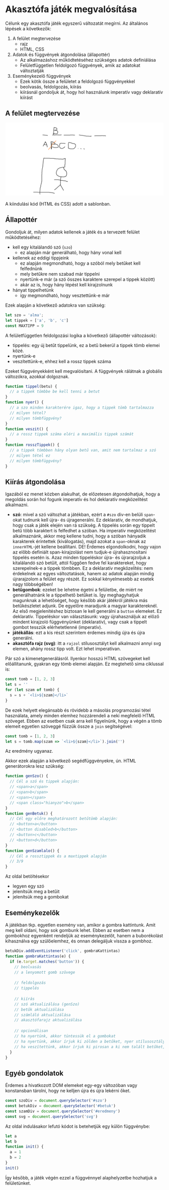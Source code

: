# Akasztófa játék megvalósítása

Célunk egy akasztófa játék egyszerű változatát megírni. Az általános lépések a következők:

1. A felület megtervezése
    - rajz
    - HTML, CSS
2. Adatok és függvények átgondolása (állapottér)
    - Az alkalmazáshoz működtetéséhez szükséges adatok definiálása
    - Felületfüggetlen feldolgozó függvények, amik az adatokat változtatják
3. Eseménykezelő függvények
    - Ezek kötik össze a felületet a feldolgozó függvényekkel
    - beolvasás, feldolgozás, kiírás
    - kiírásnál gondoljuk át, hogy hol használunk imperatív vagy deklaratív kiírást

## A felület megtervezése

![](pages/subjects/webfejl2-lev/leirasok/akasztofa.png)

A kiindulási kód (HTML és CSS) adott a sablonban.

## Állapottér

Gondoljuk át, milyen adatok kellenek a játék és a tervezett felület működtetéséhez:
- kell egy kitalálandó szó (`szo`)
  - ez alapján már generálható, hogy hány vonal kell
- kellenek az eddigi tippjeink
  - ez alapján megmondható, hogy a szóból mely betűket kell felfednünk
  - mely betűkre nem szabad már tippelni
  - nyertünk-e már (a szó összes karaktere szerepel a tippek között)
  - akár az is, hogy hány lépést kell kirajzolnunk
- hányat tippelhetünk
  - így megmondható, hogy vesztettünk-e már

Ezek alapján a következő adatokra van szükség:

```js
let szo = 'alma';
let tippek = ['a', 'b', 'c']
const MAXTIPP = 9
```

A felületfüggetlen feldolgozási logika a következő (állapottér változások):
- tippelés: egy új betűt tippelünk, ez a betű bekerül a tippek tömb elemei közé.
- nyertünk-e
- veszítettünk-e, ehhez kell a rossz tippek száma

Ezeket függvényekként kell megvalósítani. A függvények rálátnak a globális változókra, azokkal dolgoznak.

```js
function tippel(betu) {
  // a tippek tömbbe be kell tenni a betut
}
function nyer() {
  // a szo minden karakterére igaz, hogy a tippek tömb tartalmazza
  // milyen tétel?
  // milyen tömbfüggvény?
}
function veszit() {
  // a rossz tippek száma eléri a maximális tippek számát
}
function rosszTippek() {
  // a tippek tömbben hány olyan betű van, amit nem tartalmaz a szó
  // milyen tétel ez
  // milyen tömbfüggvény?
}
```

## Kiírás átgondolása

Igazából ez menet közben alakulhat, de előzetesen átgondolhatjuk, hogy a megoldás során hol fogunk imperatív és hol deklaratív megközelítést alkalmazni.

- **szó**: mivel a szó változhat a játékban, ezért a `#szo` div-en belüli `span`-okat tudnunk kell újra- és újragenerálni. Ez deklaratív, de mondhatjuk, hogy csak a játék elején van rá szükség. A tippelés során egy tippelt betű több karaktert is felfedhet a szóban. Ha imperatív megközelítést alkalmaznánk, akkor meg kellene tudni, hogy a szóban hányadik karakterek érintettek (kiválogatás), majd azokat a `span`-oknak az `innerHTML`-jét kellene beállítani. DE! Érdemes elgondolkodni, hogy vajon az előbb definiált span-kirajzolást nem tudjuk-e újrahasznosítani tippelés esetén is. Azaz minden tippeléskor újra- és újrarajzoljuk a kitalálandó szó betűit, attól függően fedve fel karaktereket, hogy szerepelnek-e a tippek tömbben. Ez a deklaratív megközelítés: nem érdekelnek az egyes változtatások, hanem az adatok alapján mindig újrarajzolom a felület egy részét. Ez sokkal kényelmesebb az esetek nagy többségében!
- **betűgombok**: ezeket be lehetne égetni a felületbe, de miért ne generálhatnánk le a tippelhető betűket is. Így meghagyhatjuk magunknak a lehetőséget, hogy később akár játékról játékra más betűkészletet adjunk. De egyelőre maradjunk a magyar karaktereknél. Az első megjelenítéshez biztosan le kell generálni a `button` elemeket. Ez deklaratív. Tippeléskor van választásunk: vagy újrahasználjuk az előző mindent kirajzoló függvényünket (deklaratív), vagy csak a tippelt gombot tesszük elérhetetlenné (imperatív).
- **játékállás**: ezt a kis részt szerintem érdemes mindig újra és újra generálni.
- **akasztófa rajz (svg)**: itt a `rajzol` stílusosztályt kell alkalmazni annyi svg elemen, ahány rossz tipp volt. Ezt lehet imperatívan.

Pár szó a kimenetgenerálásról. Ilyenkor hosszú HTML szövegeket kell előállítanunk, gyakran egy tömb elemei alapján. Ez megtehető sima ciklussal is:

```js
const tomb = [1, 2, 3]
let s = ''
for (let szam of tomb) {
  s = s + `<li>${szam}</li>`
}
```

De ezek helyett elegánsabb és rövidebb a másolás programozási tétel használata, amely minden elemhez hozzárendeli a neki megfelelő HTML szöveget. Ebben az esetben csak arra kell figyelnünk, hogy a végén a tömb elemeit egyetlen szöveggé fűzzük össze a `join` segítségével:

```js
const tomb = [1, 2, 3]
let s = tomb.map(szam => `<li>${szam}</li>`).join('')
```

Az eredmény ugyanaz.

Akkor ezek alapján a következő segédfüggvényekre, ún. HTML generátorokra lesz szükség:

```js
function genSzo() {
  // Cél a szó és tippek alapján:
  // <span>a</span>
  // <span>b</span>
  // <span></span>
  // <span class="hianyzo">b</span>
}
function genBetuk() {
  // Cél egy előre meghatározott betűtömb alapján:
  // <button>a</button>
  // <button disabled>b</button>
  // <button>c</button>
  // <button>d</button>
}
function genSzamlalo() {
  // Cél a rossztippek és a maxtippek alapján
  // 3/9
}
```

Az oldal betöltésekor
- legyen egy szó
- jelenítsük meg a betűit
- jelenítsük meg a gombokat

## Eseménykezelők

A játékban tkp. egyetlen esemény van, amikor a gombra kattintunk. Amit meg kell oldani, hogy sok gombunk lehet. Ebben az esetben nem a gombokhoz egyenként rendeljük az eseménykezelőt, hanem a buborékolást kihasználva egy szülőelemhez, és onnan delegáljuk vissza a gombhoz.

```js
betukDiv.addEventListener('click', gombraKattintas)
function gombraKattintas(e) {
  if (e.target.matches('button')) {
    // beolvasás
    // a lenyomott gomb szövege

    // feldolgozás
    // tippelés

    // kiírás
    // szó aktualizálása (genSzo)
    // betűk aktualizálása
    // számláló aktualizálása
    // akasztófarajz aktualizálása

    // opcionálisan
    // ha nyertünk, akkor tüntessük el a gombokat
    // ha nyertünk, akkor írjuk ki zölden a betűket, nyer stílusosztály
    // ha veszítettünk, akkor írjuk ki pirosan a ki nem talált betűket, hianyzo stílusosztály
  }
}
```

## Egyéb gondolatok

Érdemes a hivatkozott DOM elemeket egy-egy változóban vagy konstansban tárolni, hogy ne kelljen újra és újra lekérni őket.

```js
const szoDiv = document.querySelector('#szo')
const betukDiv = document.querySelector('#betuk')
const szamDiv = document.querySelector('#eredmeny')
const svg = document.querySelector('svg')
```

Az oldal indulásakor lefutó kódot is betehetjük egy külön függvénybe:

```js
let a
let b
function init() {
  a = 1
  b = 2
}
init()
```

Így később, a játék végén ezzel a függvénnyel alaphelyzetbe hozhatjuk a felületünket.
